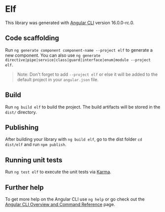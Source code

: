 # Elf

This library was generated with [Angular CLI](https://github.com/angular/angular-cli) version 16.0.0-rc.0.

## Code scaffolding

Run `ng generate component component-name --project elf` to generate a new component. You can also use `ng generate directive|pipe|service|class|guard|interface|enum|module --project elf`.
> Note: Don't forget to add `--project elf` or else it will be added to the default project in your `angular.json` file. 

## Build

Run `ng build elf` to build the project. The build artifacts will be stored in the `dist/` directory.

## Publishing

After building your library with `ng build elf`, go to the dist folder `cd dist/elf` and run `npm publish`.

## Running unit tests

Run `ng test elf` to execute the unit tests via [Karma](https://karma-runner.github.io).

## Further help

To get more help on the Angular CLI use `ng help` or go check out the [Angular CLI Overview and Command Reference](https://angular.io/cli) page.
